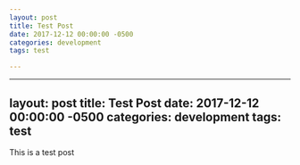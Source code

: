 ```yaml
---
layout: post
title: Test Post
date: 2017-12-12 00:00:00 -0500
categories: development
tags: test

---
```


<hr>
<h2 id="layout-posttitle-test-postdate-2017-12-12-000000--0500categories-developmenttags-test">layout: post
title: Test Post
date: 2017-12-12 00:00:00 -0500
categories: development
tags: test</h2>
<p>This is a test post</p>

